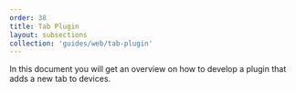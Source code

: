 ```yaml
---
order: 38
title: Tab Plugin
layout: subsections
collection: 'guides/web/tab-plugin'
---
```


In this document you will get an overview on how to develop a plugin that adds a new tab to devices.
